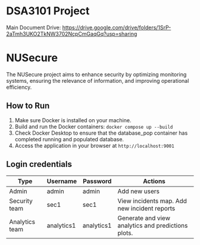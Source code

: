 # DSA3101 Project

Main Document Drive: https://drive.google.com/drive/folders/1SrP-2aTmh3UKO2TkNW3702NcpCmGaqGq?usp=sharing

# NUSecure

The NUSecure project aims to enhance security by optimizing monitoring systems, ensuring the relevance of information, and improving operational efficiency.

## How to Run

1. Make sure Docker is installed on your machine.
2. Build and run the Docker containers: `docker compose up --build`
3. Check Docker Desktop to ensure that the database_pop container has completed running and populated database.
4. Access the application in your browser at `http://localhost:9001`

## Login credentials

Type | Username | Password | Actions
--- | --- | --- | ---
Admin | admin | admin | Add new users
Security team | sec1 | sec1 | View incidents map. Add new incident reports
Analytics team | analytics1 | analytics1 | Generate and view analytics and predictions plots.

